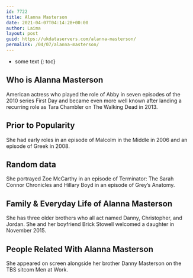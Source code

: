 ```yaml
---
id: 7722
title: Alanna Masterson
date: 2021-04-07T04:14:28+00:00
author: Laima
layout: post
guid: https://ukdataservers.com/alanna-masterson/
permalink: /04/07/alanna-masterson/
---
```


* some text
{: toc}


## Who is Alanna Masterson
                  
                  
                  
American actress who played the role of Abby in seven episodes of the 2010 series First Day and became even more well known after landing a recurring role as Tara Chambler on The Walking Dead in 2013.
                  
              
            
              
            
                
                
                
## Prior to Popularity
                  
                  
                  
She had early roles in an episode of Malcolm in the Middle in 2006 and an episode of Greek in 2008.
                  
              
            
              
            
                
                
                
## Random data
                  
                  
                  
She portrayed Zoe McCarthy in an episode of Terminator: The Sarah Connor Chronicles and Hillary Boyd in an episode of Grey&#8217;s Anatomy.
                  
              
            
              
            
                
                
                
## Family & Everyday Life of Alanna Masterson
                  
                  
                  
She has three older brothers who all act named Danny, Christopher, and Jordan. She and her boyfriend Brick Stowell welcomed a daughter in November 2015. 
                  
              
            
              
            
                
                
                
## People Related With Alanna Masterson
                  
                  
                  
She appeared on screen alongside her brother Danny Masterson on the TBS sitcom Men at Work.
                  
              
            
              
            
                
              
            
              
              
            
            
              
            
          
          
          